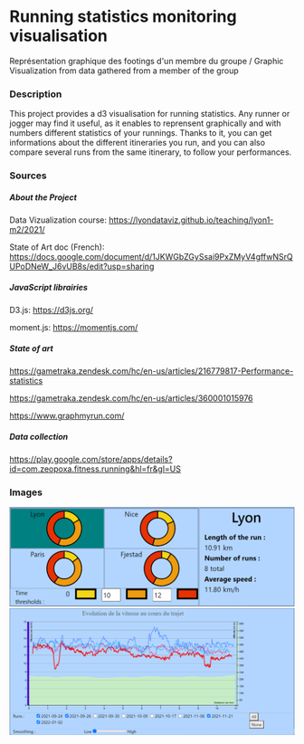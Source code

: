 # Running statistics monitoring visualisation
Représentation graphique des footings d'un membre du groupe / Graphic Visualization from data gathered from a member of the group

### Description
This project provides a d3 visualisation for running statistics. Any runner or jogger may find it useful, as it enables to reprensent graphically and with numbers different statistics of your runnings. Thanks to it, you can get informations about the different itineraries you run, and you can also compare several runs from the same itinerary, to follow your performances.

### Sources
##### About the Project
Data Vizualization course: https://lyondataviz.github.io/teaching/lyon1-m2/2021/

State of Art doc (French): https://docs.google.com/document/d/1JKWGbZGySsai9PxZMyV4gffwNSrQUPoDNeW_J6vUB8s/edit?usp=sharing

##### JavaScript librairies
D3.js: https://d3js.org/

moment.js: https://momentjs.com/

##### State of art
https://gametraka.zendesk.com/hc/en-us/articles/216779817-Performance-statistics

https://gametraka.zendesk.com/hc/en-us/articles/360001015976

https://www.graphmyrun.com/

##### Data collection
https://play.google.com/store/apps/details?id=com.zeopoxa.fitness.running&hl=fr&gl=US


### Images 
![Alt text](Cercles.png?raw=true "Title")
![Alt text](CourbeCoursesHover.png?raw=true "Title")
